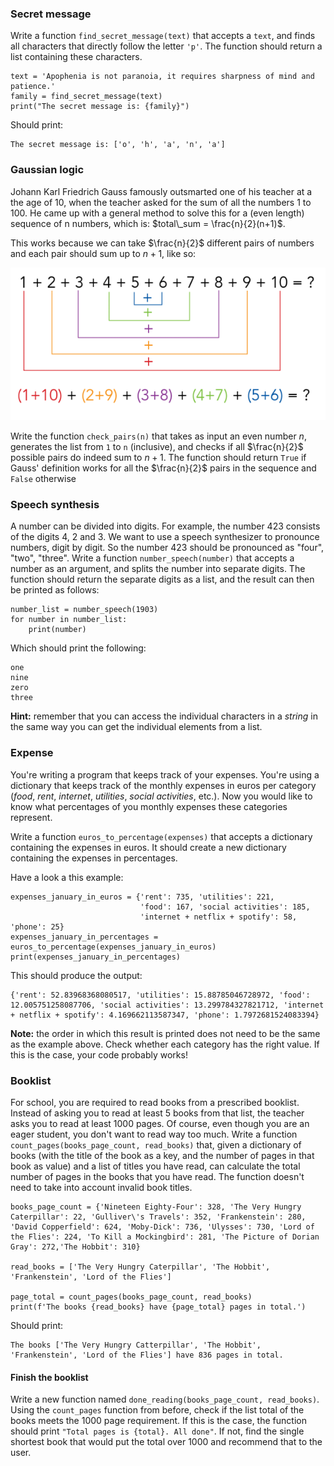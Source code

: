 ### Secret message

Write a function `find_secret_message(text)` that accepts a `text`, and finds all characters that directly follow the letter `'p'`. The function should return a list containing these characters.

    text = 'Apophenia is not paranoia, it requires sharpness of mind and patience.'
    family = find_secret_message(text)
    print("The secret message is: {family}")

Should print:

    The secret message is: ['o', 'h', 'a', 'n', 'a']

### Gaussian logic

Johann Karl Friedrich Gauss famously outsmarted one of his teacher at a the age of 10, when the teacher asked for the sum of all the numbers 1 to 100. He came up with a general method to solve this for a (even length) sequence of n numbers, which is: $total\_sum = \frac{n}{2}(n+1)$.

This works because we can take $\frac{n}{2}$ different pairs of numbers and each pair should sum up to $n+1$, like so:

![](sum_numbers.png)

Write the function `check_pairs(n)` that takes as input an even number $n$, generates the list from `1` to `n` (inclusive), and checks if all $\frac{n}{2}$ possible pairs do indeed sum to $n + 1$. The function should return `True` if Gauss' definition works for all the $\frac{n}{2}$ pairs in the sequence and `False` otherwise

### Speech synthesis

A number can be divided into digits. For example, the number 423 consists of the digits 4, 2 and 3. We want to use a speech synthesizer to pronounce numbers, digit by digit. So the number 423 should be pronounced as "four", "two", "three". Write a function `number_speech(number)` that accepts a number as an argument, and splits the number into separate digits. The function should return the separate digits as a list, and the result can then be printed as follows:

    number_list = number_speech(1903)
    for number in number_list:
        print(number)

Which should print the following:

    one
    nine
    zero
    three

**Hint:** remember that you can access the individual characters in a _string_ in the same way you can get the individual elements from a list.

### Expense

You're writing a program that keeps track of your expenses. You're using a dictionary that keeps track of the monthly expenses in euros per category (_food_, _rent_, _internet_, _utilities_, _social activities_, etc.). Now you would like to know what percentages of you monthly expenses these categories represent.

Write a function  `euros_to_percentage(expenses)` that accepts a dictionary containing the expenses in euros. It should create a new dictionary containing the expenses in percentages.

Have a look a this example:

    expenses_january_in_euros = {'rent': 735, 'utilities': 221,
                                 'food': 167, 'social activities': 185,
                                 'internet + netflix + spotify': 58, 'phone': 25}
    expenses_january_in_percentages = euros_to_percentage(expenses_january_in_euros)
    print(expenses_january_in_percentages)

This should produce the output:


    {'rent': 52.83968368080517, 'utilities': 15.88785046728972, 'food': 12.005751258087706, 'social activities': 13.299784327821712, 'internet + netflix + spotify': 4.169662113587347, 'phone': 1.7972681524083394}


**Note:** the order in which this result is printed does not need to be the same as the example above. Check whether each category has the right value. If this is the case, your code probably works!

### Booklist

For school, you are required to read books from a prescribed booklist. Instead of asking you to read at least 5 books from that list, the teacher asks you to read at least 1000 pages. Of course, even though you are an eager student, you don't want to read way too much. Write a function `count_pages(books_page_count, read_books)` that, given a dictionary of books (with the title of the book as a key, and the number of pages in that book as value) and a list of titles you have read, can calculate the total number of pages in the books that you have read. The function doesn't need to take into account invalid book titles.

    books_page_count = {'Nineteen Eighty-Four': 328, 'The Very Hungry Caterpillar': 22, 'Gulliver\'s Travels': 352, 'Frankenstein': 280, 'David Copperfield': 624, 'Moby-Dick': 736, 'Ulysses': 730, 'Lord of the Flies': 224, 'To Kill a Mockingbird': 281, 'The Picture of Dorian Gray': 272,'The Hobbit': 310}

    read_books = ['The Very Hungry Caterpillar', 'The Hobbit', 'Frankenstein', 'Lord of the Flies']

    page_total = count_pages(books_page_count, read_books)
    print(f'The books {read_books} have {page_total} pages in total.')


Should print:

    The books ['The Very Hungry Catterpillar', 'The Hobbit', 'Frankenstein', 'Lord of the Flies'] have 836 pages in total.

#### Finish the booklist

Write a new function named `done_reading(books_page_count, read_books)`. Using the `count_pages` function from before, check if the list total of the books meets the 1000 page requirement. If this is the case, the function should print `"Total pages is {total}. All done"`. If not, find the single shortest book that would put the total over 1000 and recommend that to the user.
